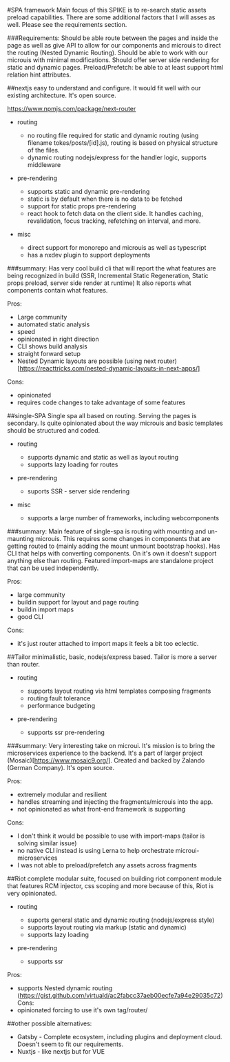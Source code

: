 #SPA framework
Main focus of this SPIKE is to re-search static assets preload capabilities.
There are some additional factors that I will asses as well. Please see the requirements section.

###Requirements:
Should be able route between the pages and inside the page as well as give API to allow for our components and microuis to direct the routing (Nested Dynamic Routing). Should be able to work with our microuis with minimal modifications.
Should offer server side rendering for static and dynamic pages.
Preload/Prefetch: be able to at least support html relation hint attributes.



##nextjs
easy to understand and configure.
It would fit well with our existing architecture. It's open source.

https://www.npmjs.com/package/next-router

- routing
    - no routing file required for static and dynamic routing (using filename tokes/posts/[id].js),
      routing is based on physical structure of the files.
    - dynamic routing nodejs/express for the handler logic, supports middleware

- pre-rendering
    - supports static and dynamic pre-rendering
    - static is by default when there is no data to be fetched
    - support for static props pre-rendering
    - react hook to fetch data on the client side. It handles caching, revalidation, focus tracking, refetching on interval, and more.
- misc
    - direct support for monorepo and microuis as well as typescript
    - has a nxdev plugin to support deployments

###summary:
Has very cool build cli that will report the what features are being recognized in build (SSR, Incremental Static Regeneration, Static props preload, server side render at runtime) It also reports what components contain what features.

Pros:
- Large community
- automated static analysis
- speed
- opinionated in right direction
- CLI shows build analysis
- straight forward setup
- Nested Dynamic layouts are possible (using next router)[https://reacttricks.com/nested-dynamic-layouts-in-next-apps/]

Cons:
- opinionated
- requires code changes to take advantage of some features


##single-SPA
Single spa all based on routing. Serving the pages is secondary.
Is quite opinionated about the way microuis and basic templates should be structured and coded.

- routing
    - supports dynamic and static as well as layout routing
    - supports lazy loading for routes

- pre-rendering
    - suports SSR - server side rendering

- misc
    - supports a large number of frameworks, including webcomponents

###summary:
Main feature of single-spa is routing with mounting and un-maunting microuis.
This requires some changes in components that are getting routed to (mainly adding the mount unmount bootstrap hooks).
Has CLI that helps with converting components. On it's own it doesn't support anything else than routing. Featured import-maps are standalone project that can be used independently.

Pros:
- large community
- buildin support for layout and page routing
- buildin import maps
- good CLI

Cons:
- it's just router attached to import maps it feels a bit too eclectic.


##Tailor
minimalistic, basic, nodejs/express based. Tailor is more a server than router.

  - routing
    - supports layout routing via html templates composing fragments
    - routing fault tolerance
    - performance budgeting

  - pre-rendering
    - supports ssr pre-rendering

###summary:
Very interesting take on microui. It's mission is to bring the microservices experience to the backend. It's a part of larger project (Mosaic)[https://www.mosaic9.org/]. Created and backed by Zalando (German Company). It's open source.

Pros:
- extremely modular and resilient
- handles streaming and injecting the fragments/microuis into the app.
- not opinionated as what front-end framework is supporting

Cons:
- I don't think it would be possible to use with import-maps (tailor is solving similar issue)
- no native CLI instead is using Lerna to help orchestrate microui-microservices
- I was not able to preload/prefetch any assets across fragments



##Riot
complete modular suite, focused on building riot component module that features RCM injector, css scoping and more
because of this, Riot is very opinionated.

  - routing
    - suports general static and dynamic routing (nodejs/express style)
    - supports layout routing via markup (static and dynamic)
    - supports lazy loading

  - pre-rendering
    - supports ssr

Pros:
  - supports Nested dynamic routing (https://gist.github.com/virtuald/ac2fabcc37aeb00ecfe7a94e29035c72)
Cons:
  - opinionated forcing to use it's own tag/router/


##other possible alternatives:
- Gatsby - Complete ecosystem, including plugins and deployment cloud.
  Doesn't seem to fit our requirements.
- Nuxtjs - like nextjs but for VUE
